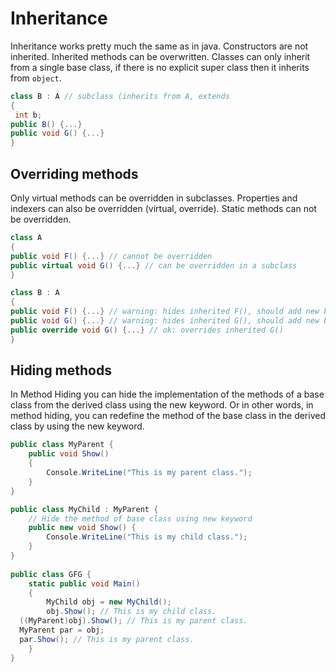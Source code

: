 # Inheritance

Inheritance works pretty much the same as in java. Constructors are not inherited. Inherited methods can be overwritten. Classes can only inherit from a single base class, if there is no explicit super class then it inherits from `object`.

```csharp
class B : A // subclass (inherits from A, extends
{
 int b;
public B() {...}
public void G() {...}
}
```

## Overriding methods

Only virtual methods can be overridden in subclasses. Properties and indexers can also be overridden (virtual, override). Static methods can not be overridden.

```csharp
class A
{
public void F() {...} // cannot be overridden
public virtual void G() {...} // can be overridden in a subclass
}

class B : A
{
public void F() {...} // warning: hides inherited F(), should add new before
public void G() {...} // warning: hides inherited G(), should add new before
public override void G() {...} // ok: overrides inherited G()
}
```

## Hiding methods

In Method Hiding you can hide the implementation of the methods of a base class from the derived class using the new keyword. Or in other words, in method hiding, you can redefine the method of the base class in the derived class by using the new keyword.

```csharp
public class MyParent {
    public void Show()
    {
        Console.WriteLine("This is my parent class.");
    }
}

public class MyChild : MyParent {
    // Hide the method of base class using new keyword
    public new void Show() {
        Console.WriteLine("This is my child class.");
    }
}
  
public class GFG {
    static public void Main()
    {
        MyChild obj = new MyChild();
        obj.Show(); // This is my child class.
  ((MyParent)obj).Show(); // This is my parent class.
  MyParent par = obj;
  par.Show(); // This is my parent class.
    }
}
```
